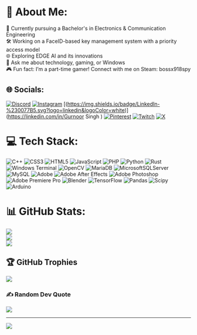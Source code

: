 # 💫 About Me:
🔭 Currently pursuing a Bachelor's in Electronics & Communication Engineering<br>🛠️ Working on a FaceID-based key management system with a priority access model<br>🌐 Exploring EDGE AI and its innovations<br>💬 Ask me about technology, gaming, or Windows<br>🎮 Fun fact: I’m a part-time gamer! Connect with me on Steam: bossx918spy


## 🌐 Socials:
[![Discord](https://img.shields.io/badge/Discord-%237289DA.svg?logo=discord&logoColor=white)](https://discord.gg/654156802967076876) [![Instagram](https://img.shields.io/badge/Instagram-%23E4405F.svg?logo=Instagram&logoColor=white)](https://instagram.com/boss918spyder) [(https://img.shields.io/badge/LinkedIn-%230077B5.svg?logo=linkedin&logoColor=white)](https://linkedin.com/in/Gurnoor Singh ) [![Pinterest](https://img.shields.io/badge/Pinterest-%23E60023.svg?logo=Pinterest&logoColor=white)](https://pinterest.com/Bossx918spy) [![Twitch](https://img.shields.io/badge/Twitch-%239146FF.svg?logo=Twitch&logoColor=white)](https://twitch.tv/bossx918spy) [![X](https://img.shields.io/badge/X-black.svg?logo=X&logoColor=white)](https://x.com/bossx918spy) 

# 💻 Tech Stack:
![C++](https://img.shields.io/badge/c++-%2300599C.svg?style=flat&logo=c%2B%2B&logoColor=white) ![CSS3](https://img.shields.io/badge/css3-%231572B6.svg?style=flat&logo=css3&logoColor=white) ![HTML5](https://img.shields.io/badge/html5-%23E34F26.svg?style=flat&logo=html5&logoColor=white) ![JavaScript](https://img.shields.io/badge/javascript-%23323330.svg?style=flat&logo=javascript&logoColor=%23F7DF1E) ![PHP](https://img.shields.io/badge/php-%23777BB4.svg?style=flat&logo=php&logoColor=white) ![Python](https://img.shields.io/badge/python-3670A0?style=flat&logo=python&logoColor=ffdd54) ![Rust](https://img.shields.io/badge/rust-%23000000.svg?style=flat&logo=rust&logoColor=white) ![Windows Terminal](https://img.shields.io/badge/Windows%20Terminal-%234D4D4D.svg?style=flat&logo=windows-terminal&logoColor=white) ![OpenCV](https://img.shields.io/badge/opencv-%23white.svg?style=flat&logo=opencv&logoColor=white) ![MariaDB](https://img.shields.io/badge/MariaDB-003545?style=flat&logo=mariadb&logoColor=white) ![MicrosoftSQLServer](https://img.shields.io/badge/Microsoft%20SQL%20Server-CC2927?style=flat&logo=microsoft%20sql%20server&logoColor=white) ![MySQL](https://img.shields.io/badge/mysql-4479A1.svg?style=flat&logo=mysql&logoColor=white) ![Adobe](https://img.shields.io/badge/adobe-%23FF0000.svg?style=flat&logo=adobe&logoColor=white) ![Adobe After Effects](https://img.shields.io/badge/Adobe%20After%20Effects-9999FF.svg?style=flat&logo=Adobe%20After%20Effects&logoColor=white) ![Adobe Photoshop](https://img.shields.io/badge/adobe%20photoshop-%2331A8FF.svg?style=flat&logo=adobe%20photoshop&logoColor=white) ![Adobe Premiere Pro](https://img.shields.io/badge/Adobe%20Premiere%20Pro-9999FF.svg?style=flat&logo=Adobe%20Premiere%20Pro&logoColor=white) ![Blender](https://img.shields.io/badge/blender-%23F5792A.svg?style=flat&logo=blender&logoColor=white) ![TensorFlow](https://img.shields.io/badge/TensorFlow-%23FF6F00.svg?style=flat&logo=TensorFlow&logoColor=white) ![Pandas](https://img.shields.io/badge/pandas-%23150458.svg?style=flat&logo=pandas&logoColor=white) ![Scipy](https://img.shields.io/badge/SciPy-%230C55A5.svg?style=flat&logo=scipy&logoColor=%white) ![Arduino](https://img.shields.io/badge/-Arduino-00979D?style=flat&logo=Arduino&logoColor=white)
# 📊 GitHub Stats:
![](https://github-readme-stats.vercel.app/api?username=BOSSX918spy&theme=neon&hide_border=false&include_all_commits=false&count_private=false)<br/>
![](https://github-readme-streak-stats.herokuapp.com/?user=BOSSX918spy&theme=neon&hide_border=false)<br/>
![](https://github-readme-stats.vercel.app/api/top-langs/?username=BOSSX918spy&theme=neon&hide_border=false&include_all_commits=false&count_private=false&layout=compact)

## 🏆 GitHub Trophies
![](https://github-profile-trophy.vercel.app/?username=BOSSX918spy&theme=neon&no-frame=false&no-bg=true&margin-w=4)

### ✍️ Random Dev Quote
![](https://quotes-github-readme.vercel.app/api?type=horizontal&theme=radical)

---
[![](https://visitcount.itsvg.in/api?id=BOSSX918spy&icon=0&color=0)](https://visitcount.itsvg.in)

<!-- Proudly created with GPRM ( https://gprm.itsvg.in ) -->
